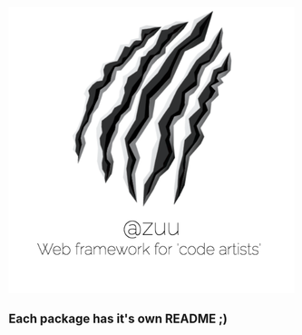 <div align="center">
  <a href="http://zuu.thevexis.me/">
    <img src="https://github.com/IAmTheVex/zuu/raw/master/assets/title.png">
  </a>
</div>

## Each package has it's own README ;)